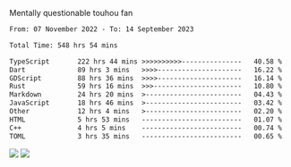 Mentally questionable touhou fan



<!--START_SECTION:waka-->

```txt
From: 07 November 2022 - To: 14 September 2023

Total Time: 548 hrs 54 mins

TypeScript       222 hrs 44 mins >>>>>>>>>>---------------   40.58 %
Dart             89 hrs 3 mins   >>>>---------------------   16.22 %
GDScript         88 hrs 36 mins  >>>>---------------------   16.14 %
Rust             59 hrs 16 mins  >>>----------------------   10.80 %
Markdown         24 hrs 20 mins  >------------------------   04.43 %
JavaScript       18 hrs 46 mins  >------------------------   03.42 %
Other            12 hrs 4 mins   >------------------------   02.20 %
HTML             5 hrs 53 mins   -------------------------   01.07 %
C++              4 hrs 5 mins    -------------------------   00.74 %
TOML             3 hrs 35 mins   -------------------------   00.65 %
```

<!--END_SECTION:waka-->

![](https://posei.me/horse_going_hard.gif)
![](https://posei.me/horse_going_hard.gif)
